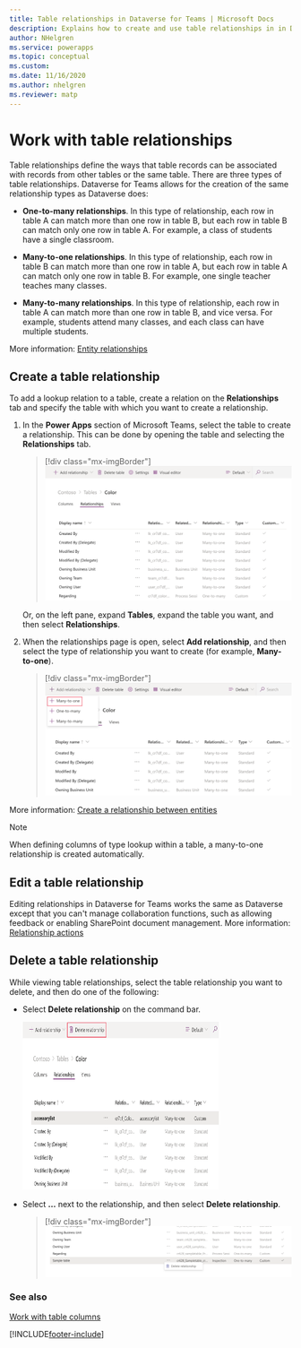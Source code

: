 ```yaml
---
title: Table relationships in Dataverse for Teams | Microsoft Docs
description: Explains how to create and use table relationships in in Dataverse for Teams.
author: NHelgren
ms.service: powerapps
ms.topic: conceptual
ms.custom: 
ms.date: 11/16/2020
ms.author: nhelgren
ms.reviewer: matp
---
```


# Work with table relationships

Table relationships define the ways that table records can be associated with records from other tables or the same table. There are three types of table relationships. Dataverse for Teams allows for the creation of the same relationship types as Dataverse does:

- **One-to-many relationships**. In this type of relationship, each row in table A can match more than one row in table B, but each row in table B can match only one row in table A. For example, a class of students have a single classroom.

- **Many-to-one relationships**. In this type of relationship, each row in table B can match more than one row in table A, but each row in table A can match only one row in table B. For example, one single teacher teaches many classes.

- **Many-to-many relationships**. In this type of relationship, each row in table A can match more than one row in table B, and vice versa. For example, students attend many classes, and each class can have multiple students.

More information: [Entity relationships](../maker/data-platform/create-edit-entity-relationships.md)

## Create a table relationship

To add a lookup relation to a table, create a relation on the **Relationships** tab and specify the table with which you want to create a relationship.

1. In the **Power Apps** section of Microsoft Teams, select the table to create a relationship. This can be done by opening the table and selecting the **Relationships** tab.

   > [!div class="mx-imgBorder"] 
   > ![Relationships tab](media/create-relate-table.png "Relationships tab") 

   Or, on the left pane, expand **Tables**, expand the table you want, and then select **Relationships**. <br />

 <!--   > [!div class="mx-imgBorder"] 
    > ![Create a relationship from the left pane](media/create-relate-table2.png "Create a relationship from the left pane") -->

2. When the relationships page is open, select **Add relationship**, and then select the type of relationship you want to create (for example, **Many-to-one**).

   > [!div class="mx-imgBorder"] 
   > ![Add a relationship](media/create-relate-table3.png "Add a relationship")

More information: [Create a relationship between entities](../maker/data-platform/data-platform-entity-lookup.md) 

> [!NOTE]
> When defining columns of type lookup within a table, a many-to-one relationship is created automatically.

## Edit a table relationship

Editing relationships in Dataverse for Teams works the same as Dataverse except that you can't manage collaboration functions, such as allowing feedback or enabling SharePoint document management. More information: [Relationship actions](../maker/data-platform/create-edit-entity-relationships.md#actions)

## Delete a table relationship

While viewing table relationships, select the table relationship you want to delete, and then do one of the following:

- Select **Delete relationship** on the command bar.

   <img src="media/delete-table-relationship1.png" alt="Delete table relationship from command bar" height="300" width="350">

- Select **…** next to the relationship, and then select **Delete relationship**.
   > [!div class="mx-imgBorder"] 
   > ![Delete table relationship in context](media/delete-table-relationship2.png "Delete table relationship in context") 

### See also

[Work with table columns](table-columns.md)


[!INCLUDE[footer-include](../includes/footer-banner.md)]